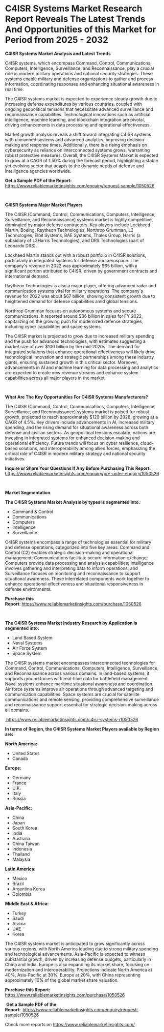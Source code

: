 <p><h1>C4ISR Systems Market Research Report Reveals The Latest Trends And Opportunities of this Market for Period from 2025 - 2032</h1></p><p><strong>C4ISR Systems Market Analysis and Latest Trends</strong></p>
<p><p>C4ISR systems, which encompass Command, Control, Communications, Computers, Intelligence, Surveillance, and Reconnaissance, play a crucial role in modern military operations and national security strategies. These systems enable military and defense organizations to gather and process information, coordinating responses and enhancing situational awareness in real time.</p><p>The C4ISR systems market is expected to experience steady growth due to increasing defense expenditures by various countries, coupled with ongoing geopolitical tensions that necessitate advanced surveillance and reconnaissance capabilities. Technological innovations such as artificial intelligence, machine learning, and blockchain integration are pivotal, driving enhancements in data processing and operational effectiveness.</p><p>Market growth analysis reveals a shift toward integrating C4ISR systems with unmanned systems and advanced analytics, improving decision-making and response times. Additionally, there is a rising emphasis on cybersecurity as reliance on interconnected systems grows, warranting robust protective measures. Overall, the C4ISR Systems Market is expected to grow at a CAGR of 1.50% during the forecast period, highlighting a stable yet evolving sector that adapts to the dynamic needs of defense and intelligence agencies worldwide.</p></p>
<p><strong>Get a Sample PDF of the Report:&nbsp;</strong> <a href="https://www.reliablemarketinsights.com/enquiry/request-sample/1050526?utm_campaign=1887&utm_medium=2&utm_source=Github&utm_content=ia&utm_term=16022025&utm_id=c4isr-systems">https://www.reliablemarketinsights.com/enquiry/request-sample/1050526</a></p>
<p>&nbsp;</p>
<p><strong>C4ISR Systems Major Market Players</strong></p>
<p><p>The C4ISR (Command, Control, Communications, Computers, Intelligence, Surveillance, and Reconnaissance) systems market is highly competitive, dominated by major defense contractors. Key players include Lockheed Martin, Boeing, Raytheon Technologies, Northrop Grumman, L3 Technologies, Elbit Systems, BAE Systems, Thales Group, Harris (a subsidiary of L3Harris Technologies), and DRS Technologies (part of Leonardo DRS).</p><p>Lockheed Martin stands out with a robust portfolio in C4ISR solutions, particularly in integrated systems for defense and aerospace. The company's revenue in 2022 was approximately $65 billion, with a significant portion attributed to C4ISR, driven by government contracts and international demand.</p><p>Raytheon Technologies is also a major player, offering advanced radar and communication systems vital for military operations. The company's revenue for 2022 was about $67 billion, showing consistent growth due to heightened demand for defense capabilities amid global tensions.</p><p>Northrop Grumman focuses on autonomous systems and secure communications. It reported around $36 billion in sales for FY 2022, capitalizing on the growing push for modernized defense strategies, including cyber capabilities and space systems.</p><p>The C4ISR market is projected to grow due to increased military spending and the push for advanced technologies, with estimates suggesting a market size of over $100 billion by the mid-2020s. The demand for integrated solutions that enhance operational effectiveness will likely drive technological innovation and strategic partnerships among these industry giants, ensuring sustained growth in this critical sector. Moreover, advancements in AI and machine learning for data processing and analytics are expected to create new revenue streams and enhance system capabilities across all major players in the market.</p></p>
<p>&nbsp;</p>
<p><strong>What Are The Key Opportunities For C4ISR Systems Manufacturers?</strong></p>
<p><p>The C4ISR (Command, Control, Communications, Computers, Intelligence, Surveillance, and Reconnaissance) systems market is poised for robust growth, projected to reach approximately $120 billion by 2028, growing at a CAGR of 4.5%. Key drivers include advancements in AI, increased military spending, and the rising demand for situational awareness across both defense and civilian sectors. As geopolitical tensions escalate, nations are investing in integrated systems for enhanced decision-making and operational efficiency. Future trends will focus on cyber resilience, cloud-based solutions, and interoperability among allied forces, emphasizing the critical role of C4ISR in modern military strategy and national security initiatives.</p></p>
<p><strong>Inquire or Share Your Questions If Any Before Purchasing This Report:</strong> <a href="https://www.reliablemarketinsights.com/enquiry/pre-order-enquiry/1050526?utm_campaign=1887&utm_medium=2&utm_source=Github&utm_content=ia&utm_term=16022025&utm_id=c4isr-systems">https://www.reliablemarketinsights.com/enquiry/pre-order-enquiry/1050526</a></p>
<p>&nbsp;</p>
<p><strong>Market Segmentation</strong></p>
<p><strong>The C4ISR Systems Market Analysis by types is segmented into:</strong></p>
<p><ul><li>Command & Control</li><li>Communications</li><li>Computers</li><li>Intelligence</li><li>Surveillance</li></ul></p>
<p><p>C4ISR systems encompass a range of technologies essential for military and defense operations, categorized into five key areas: Command and Control (C2) enables strategic decision-making and operational management; Communications facilitate secure information exchange; Computers provide data processing and analysis capabilities; Intelligence involves gathering and interpreting data to inform operations; and Surveillance focuses on monitoring and reconnaissance to support situational awareness. These interrelated components work together to enhance operational effectiveness and situational responsiveness in defense environments.</p></p>
<p><strong>Purchase this Report:&nbsp;</strong><a href="https://www.reliablemarketinsights.com/purchase/1050526?utm_campaign=1887&utm_medium=2&utm_source=Github&utm_content=ia&utm_term=16022025&utm_id=c4isr-systems">https://www.reliablemarketinsights.com/purchase/1050526</a></p>
<p>&nbsp;</p>
<p><strong>The C4ISR Systems Market Industry Research by Application is segmented into:</strong></p>
<p><ul><li>Land Based System</li><li>Naval Systems</li><li>Air Force System</li><li>Space System</li></ul></p>
<p><p>The C4ISR systems market encompasses interconnected technologies for Command, Control, Communications, Computers, Intelligence, Surveillance, and Reconnaissance across various domains. In land-based systems, it supports ground forces with real-time data for battlefield management. Naval systems enhance maritime situational awareness and coordination. Air force systems improve air operations through advanced targeting and communication capabilities. Space systems are crucial for satellite communications and remote sensing, providing comprehensive surveillance and reconnaissance support essential for strategic decision-making across all domains.</p></p>
<p><a href="https://www.reliablemarketinsights.com/c4isr-systems-r1050526?utm_campaign=1887&utm_medium=2&utm_source=Github&utm_content=ia&utm_term=16022025&utm_id=c4isr-systems">&nbsp;https://www.reliablemarketinsights.com/c4isr-systems-r1050526</a></p>
<p><strong>In terms of Region, the C4ISR Systems Market Players available by Region are:</strong></p>
<p>
    <p> <strong> North America: </strong>
        <ul>
            <li>United States</li>
            <li>Canada</li>
        </ul>
        </p> 
    <p> <strong> Europe: </strong>
        <ul>
            <li>Germany</li>
            <li>France</li>
            <li>U.K.</li>
            <li>Italy</li>
            <li>Russia</li>
        </ul>
        </p> 
    <p> <strong> Asia-Pacific: </strong>
        <ul>
            <li>China</li>
            <li>Japan</li>
            <li>South Korea</li>
            <li>India</li>
            <li>Australia</li>
            <li>China Taiwan</li>
            <li>Indonesia</li>
            <li>Thailand</li>
            <li>Malaysia</li>
        </ul>
        </p> 
    <p> <strong> Latin America: </strong>
        <ul>
            <li>Mexico</li>
            <li>Brazil</li>
            <li>Argentina Korea</li>
            <li>Colombia</li>
        </ul>
        </p> 
    <p> <strong> Middle East & Africa: </strong>
        <ul>
            <li>Turkey</li>
            <li>Saudi</li>
            <li>Arabia</li>
            <li>UAE</li>
            <li>Korea</li>
        </ul>
    </p>
    </p>
<p><p>The C4ISR systems market is anticipated to grow significantly across various regions, with North America leading due to strong military spending and technological advancements. Asia-Pacific is expected to witness substantial growth, driven by increasing defense budgets, particularly in China and India. Europe is also expanding its market share, focusing on modernization and interoperability. Projections indicate North America at 40%, Asia-Pacific at 30%, Europe at 20%, with China representing approximately 10% of the global market share valuation.</p></p>
<p><strong>Purchase this Report: </strong><a href="https://www.reliablemarketinsights.com/purchase/1050526?utm_campaign=1887&utm_medium=2&utm_source=Github&utm_content=ia&utm_term=16022025&utm_id=c4isr-systems">https://www.reliablemarketinsights.com/purchase/1050526</a></p>
<p>&nbsp;<strong>Get a Sample PDF of the Report:&nbsp;&nbsp;</strong><a href="https://www.reliablemarketinsights.com/enquiry/request-sample/1050526?utm_campaign=1887&utm_medium=2&utm_source=Github&utm_content=ia&utm_term=16022025&utm_id=c4isr-systems">https://www.reliablemarketinsights.com/enquiry/request-sample/1050526</a></p>
<p><strong></strong></p>
<p>Check more reports on <a href="https://www.reliablemarketinsights.com/?utm_campaign=1887&utm_medium=2&utm_source=Github&utm_content=ia&utm_term=16022025&utm_id=c4isr-systems">https://www.reliablemarketinsights.com/</a></p>